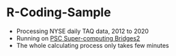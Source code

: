 # R-Coding-Sample

* Processing NYSE daily TAQ data, 2012 to 2020
* Running on [PSC Super-computing Bridges2](https://www.psc.edu/resources/bridges-2/user-guide-2/)
* The whole calculating process only takes few minutes
